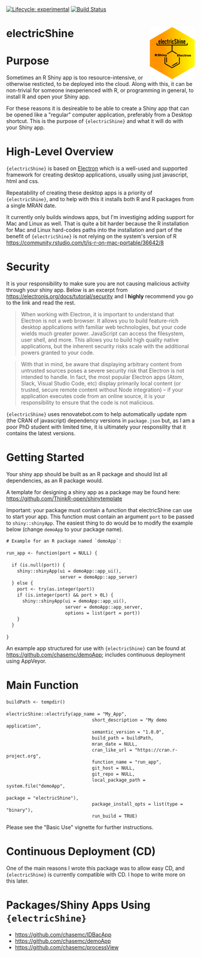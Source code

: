 [![Lifecycle:
    experimental](https://img.shields.io/badge/lifecycle-experimental-orange.svg)](https://www.tidyverse.org/lifecycle/#experimental)
[![Build Status](https://dev.azure.com/chasec288/electricShine/_apis/build/status/chasemc.electricShine?branchName=master)](https://dev.azure.com/chasec288/electricShine/_build/latest?definitionId=4&branchName=master)

# electricShine  <img src="man/figures/logo.png" align="right" alt="" width="120" />




# Purpose

Sometimes an R Shiny app is too resource-intensive, or otherwise resticted, to be deployed into the cloud. Along with this, it can be non-trivial for someone inexperienced with R, or programming in general, to install R and open your Shiny app. 

For these reasons it is desireable to be able to create a Shiny app that can be opened like a "regular" computer application, preferably from a Desktop shortcut. This is the purpose of  `{electricShine}` and what it will do with your Shiny app.


# High-Level Overview

`{electricShine}` is based on [Electron](https://electronjs.org) which is a well-used and supported framework for creating desktop applications, usually using just javascript, html and css.

Repeatability of creating these desktop apps is a priority of `{electricShine}`, and to help with this it installs both R and R packages from a single MRAN date.

It currently only builds windows apps, but I'm investiging adding support for Mac and Linux as well. That is quite a bit harder because the R installation for Mac and Linux hard-codes paths into the installation and part of the benefit of `{electricShine}` is not relying on the system's version of R https://community.rstudio.com/t/is-r-on-mac-portable/36642/8 


# Security

It is your responsibility to make sure you are not causing malicious activity through your shiny app.
Below is an excerpt from https://electronjs.org/docs/tutorial/security and I **highly** recommend you go to the link and read the rest.



>When working with Electron, it is important to understand that Electron is not a web browser. It allows you to build feature-rich desktop applications with familiar web technologies, but your code wields much greater power. JavaScript can access the filesystem, user shell, and more. This allows you to build high quality native applications, but the inherent security risks scale with the additional powers granted to your code.

>With that in mind, be aware that displaying arbitrary content from untrusted sources poses a severe security risk that Electron is not intended to handle. In fact, the most popular Electron apps (Atom, Slack, Visual Studio Code, etc) display primarily local content (or trusted, secure remote content without Node integration) – if your application executes code from an online source, it is your responsibility to ensure that the code is not malicious.



`{electricShine}` uses renovatebot.com to help automatically update npm (the CRAN of javascript) dependency versions in `package.json` but, as I am a poor PhD student with limited time, it is ultimately your responsility that it contains the latest versions.



# Getting Started

Your shiny app should be built as an R package and should list all dependencies, as an R package would. 

A template for designing a shiny app as a package may be found here: https://github.com/ThinkR-open/shinytemplate


Important: your package must contain a function that electricShine can use to start your app. This function must contain an argument `port` to be passed to `shiny::shinyApp`. The easiest thing to do would be to modify the example below (change `demoApp` to your package name). 
```{r}
# Example for an R package named `demoApp`:

run_app <- function(port = NULL) {
  
  if (is.null(port)) {
    shiny::shinyApp(ui = demoApp::app_ui(),
                    server = demoApp::app_server)
  } else {
    port <- try(as.integer(port))
    if (is.integer(port) && port > 0L) {
      shiny::shinyApp(ui = demoApp::app_ui(),
                      server = demoApp::app_server,
                      options = list(port = port))
    }
  }
  
}

```


An example app structured for use with `{electricShine}` can be found at https://github.com/chasemc/demoApp; includes continuous deployment using AppVeyor.


# Main Function

```{r}
buildPath <- tempdir()

electricShine::electrify(app_name = "My_App",
                                short_description = "My demo application",
                                semantic_version = "1.0.0",
                                build_path = buildPath,
                                mran_date = NULL,
                                cran_like_url = "https://cran.r-project.org",
                                function_name = "run_app",
                                git_host = NULL,
                                git_repo = NULL,
                                local_package_path = system.file("demoApp", 
                                                                 package = "electricShine"),
                                package_install_opts = list(type = "binary"),
                                run_build = TRUE)
```
Please see the "Basic Use" vignette for further instructions.

  
# Continuous Deployment (CD)

One of the main reasons I wrote this package was to allow easy CD, and `{electricShine}` is currently compatible with CD. I hope to write more on this later.



# Packages/Shiny Apps Using `{electricShine}`

- https://github.com/chasemc/IDBacApp
- https://github.com/chasemc/demoApp
- https://github.com/chasemc/processView

